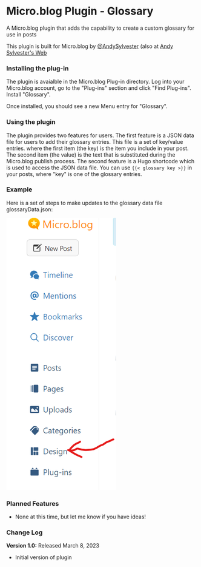 # Micro.blog Plugin - Glossary
A Micro.blog plugin that adds the capability to create a custom glossary for use in posts

This plugin is built for Micro.blog by [@AndySylvester](https://micro.blog/andysylvester) (also at [Andy Sylvester's Web](https://andysylvester.com/)

### Installing the plug-in

The plugin is avaialble in the Micro.blog Plug-in directory. Log into your Micro.blog account, go to the "Plug-ins" section and click "Find Plug-ins". Install "Glossary".

Once installed, you should see a new Menu entry for "Glossary".

### Using the plugin

The plugin provides two features for users. The first feature is a JSON data file for users to add their glossary entries. This file is a set of key/value entries. where the first item (the key) is the item you include in your post. The second item (the value) is the text that is substituted during the Micro.blog publish process. The second feature is a Hugo shortcode which is used to access the JSON data file.  You can use `{{< glossary key >}}` in your posts, where "key" is one of the glossary entries.

### Example

Here is a set of steps to make updates to the glossary data file glossaryData.json:

![Glossary Screenshot 01](https://github.com/andysylvester/plugin-glossary/blob/cd224ee0ec834b2655249aeaae4d86bd007af9ea/static/images/GlosaaryPic_01.png)

### Planned Features

* None at this time, but let me know if you have ideas!

### Change Log

**Version 1.0:** Released March 8, 2023
- Initial version of plugin
